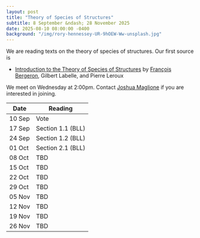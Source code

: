 ```yaml
---
layout: post
title: "Theory of Species of Structures"
subtitle: 8 September &ndash; 28 November 2025
date: 2025-08-10 08:00:00 -0400
background: "/img/rory-hennessey-UR-9hOEW-Ww-unsplash.jpg"
---
```


We are reading texts on the theory of species of structures. Our first source is
- [Introduction to the Theory of Species of Structures](https://bergeron.math.uqam.ca/wp-content/uploads/2013/11/book.pdf) by [François Bergeron](https://bergeron.math.uqam.ca/), Gilbert Labelle, and Pierre Leroux

We meet on Wednesday at 2:00pm. Contact [Joshua Maglione](mailto:joshua.maglione@universityofgalway.ie) if you are interested in joining.

| Date   | Reading                 | 
| ------ | ----------------------- | 
| 10 Sep | Vote | 
| 17 Sep | Section 1.1 (BLL) |
| 24 Sep | Section 1.2 (BLL) |
| 01 Oct | Section 2.1 (BLL) |
| 08 Oct | TBD |
| 15 Oct | TBD |
| 22 Oct | TBD |
| 29 Oct | TBD |
| 05 Nov | TBD |
| 12 Nov | TBD | 
| 19 Nov | TBD | 
| 26 Nov | TBD | 